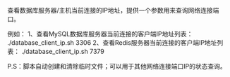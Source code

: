 查看数据库服务器/主机当前连接的IP地址，提供一个参数用来查询网络连接端口。

例如：
1、查看MySQL数据库服务器当前连接的客户端IP地址列表：
./database_client_ip.sh 3306
2、查看Redis服务器当前连接的客户端IP地址列表：
./database_client_ip.sh 7379

P.S：脚本自动创建和清除临时文件；可以用于其他网络连接端口IP的状态查询。
